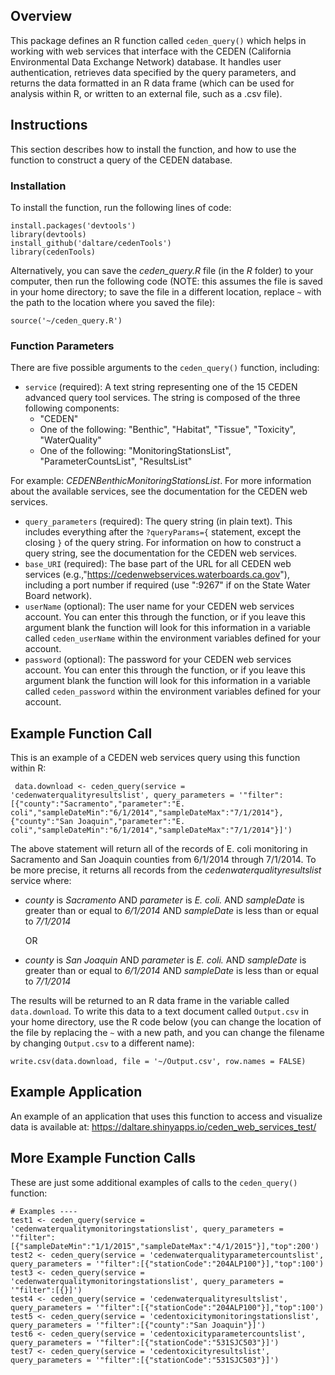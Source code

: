 ## Overview
This package defines an R function called `ceden_query()` which helps in working with web services that interface with the CEDEN (California Environmental Data Exchange Network) database. It handles user authentication, retrieves data specified by the query parameters, and returns the data formatted in an R data frame (which can be used for analysis within R, or written to an external file, such as a .csv file).

## Instructions
This section describes how to install the function, and how to use the function to construct a query of the CEDEN database.

### Installation
To install the function, run the following lines of code:
``` 
install.packages('devtools')
library(devtools)
install_github('daltare/cedenTools')
library(cedenTools)
```

Alternatively, you can save the *ceden_query.R* file (in the *R* folder) to your computer, then run the following code (NOTE: this assumes the file is saved in your home directory; to save the file in a different location, replace `~` with the path to the location where you saved the file):

```
source('~/ceden_query.R')
```

### Function Parameters
There are five possible arguments to the `ceden_query()` function, including:
* `service` (required): A text string representing one of the 15 CEDEN advanced query tool services. The string is composed of the three following components:
    *  "CEDEN"
    * One of the following: "Benthic", "Habitat", "Tissue", "Toxicity", "WaterQuality"
    * One of the following: "MonitoringStationsList", "ParameterCountsList", "ResultsList" <br>

For example: *CEDENBenthicMonitoringStationsList*. For more information about the available services, see the documentation for the CEDEN web services.

* `query_parameters` (required): The query string (in plain text). This includes everything after the `?queryParams={` statement, except the closing `}` of the query string. For information on how to construct a query string, see the documentation for the CEDEN web services.
* `base_URI` (required): The base part of the URL for all CEDEN web services (e.g.,"https://cedenwebservices.waterboards.ca.gov"), including a port number if required (use ":9267" if on the State Water Board network).
* `userName` (optional): The user name for your CEDEN web services account. You can enter this through the function, or if you leave this argument blank the function will look for this information in a variable called `ceden_userName` within the environment variables defined for your account.
* `password` (optional): The password for your CEDEN web services account. You can enter this through the function, or if you leave this argument blank the function will look for this information in a variable called `ceden_password` within the environment variables defined for your account.

## Example Function Call
This is an example of a CEDEN web services query using this function within R:

```
 data.download <- ceden_query(service = 'cedenwaterqualityresultslist', query_parameters = '"filter":[{"county":"Sacramento","parameter":"E. coli","sampleDateMin":"6/1/2014","sampleDateMax":"7/1/2014"},{"county":"San Joaquin","parameter":"E. coli","sampleDateMin":"6/1/2014","sampleDateMax":"7/1/2014"}]')
```

The above statement will return all of the records of E. coli monitoring in Sacramento and San Joaquin counties from 6/1/2014 through 7/1/2014. To be more precise, it returns all records from the *cedenwaterqualityresultslist* service where:
* *county* is *Sacramento* AND *parameter* is *E. coli.* AND *sampleDate* is greater than or equal to *6/1/2014* AND *sampleDate* is less than or equal to *7/1/2014*
     
     OR
* *county* is *San Joaquin* AND *parameter* is *E. coli.* AND *sampleDate* is greater than or equal to *6/1/2014* AND *sampleDate* is less than or equal to *7/1/2014*

The results will be returned to an R data frame in the variable called `data.download`. To write this data to a text document called `Output.csv` in your home directory, use the R code below (you can change the location of the file by replacing the `~` with a new path, and you can change the filename by changing `Output.csv` to a different name):

```
write.csv(data.download, file = '~/Output.csv', row.names = FALSE)
```

## Example Application
An example of an application that uses this function to access and visualize data is available at: https://daltare.shinyapps.io/ceden_web_services_test/

## More Example Function Calls
These are just some additional examples of calls to the `ceden_query()` function:

```
# Examples ----
test1 <- ceden_query(service = 'cedenwaterqualitymonitoringstationslist', query_parameters = '"filter":[{"sampleDateMin":"1/1/2015","sampleDateMax":"4/1/2015"}],"top":200')
test2 <- ceden_query(service = 'cedenwaterqualityparametercountslist', query_parameters = '"filter":[{"stationCode":"204ALP100"}],"top":100')
test3 <- ceden_query(service = 'cedenwaterqualitymonitoringstationslist', query_parameters = '"filter":[{}]')
test4 <- ceden_query(service = 'cedenwaterqualityresultslist', query_parameters = '"filter":[{"stationCode":"204ALP100"}],"top":100')
test5 <- ceden_query(service = 'cedentoxicitymonitoringstationslist', query_parameters = '"filter":[{"county":"San Joaquin"}]')
test6 <- ceden_query(service = 'cedentoxicityparametercountslist', query_parameters = '"filter":[{"stationCode":"531SJC503"}]')
test7 <- ceden_query(service = 'cedentoxicityresultslist', query_parameters = '"filter":[{"stationCode":"531SJC503"}]')
```